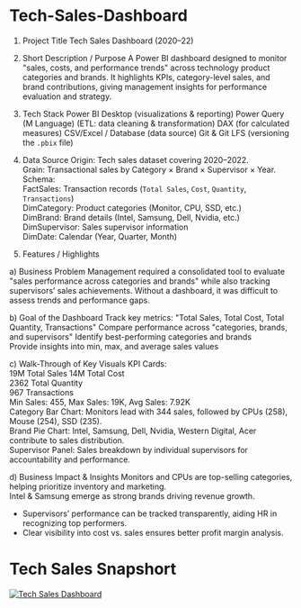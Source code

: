 # Tech-Sales-Dashboard

1. Project Title
Tech Sales Dashboard (2020–22)

2. Short Description / Purpose
A Power BI dashboard designed to monitor "sales, costs, and performance trends" across technology product categories and brands. It highlights KPIs, category-level sales, and brand contributions, giving management insights for performance evaluation and strategy.

3. Tech Stack
Power BI Desktop (visualizations & reporting)
Power Query (M Language) (ETL: data cleaning & transformation)
DAX (for calculated measures)
CSV/Excel / Database (data source)
Git & Git LFS (versioning the `.pbix` file)

4. Data Source
Origin: Tech sales dataset covering 2020–2022.  
Grain: Transactional sales by Category × Brand × Supervisor × Year.  
Schema:  
FactSales: Transaction records (`Total Sales`, `Cost`, `Quantity`, `Transactions`)  
DimCategory: Product categories (Monitor, CPU, SSD, etc.)  
DimBrand: Brand details (Intel, Samsung, Dell, Nvidia, etc.)  
DimSupervisor: Sales supervisor information  
DimDate: Calendar (Year, Quarter, Month)  

5. Features / Highlights

a) Business Problem
Management required a consolidated tool to evaluate "sales performance across categories and brands" while also tracking supervisors’ sales achievements. Without a dashboard, it was difficult to assess trends and performance gaps.

b) Goal of the Dashboard
Track key metrics: "Total Sales, Total Cost, Total Quantity, Transactions" 
Compare performance across "categories, brands, and supervisors" 
Identify best-performing categories and brands  
Provide insights into min, max, and average sales values  

c) Walk-Through of Key Visuals
KPI Cards:  
19M Total Sales
14M Total Cost  
2362 Total Quantity  
967 Transactions  
Min Sales: 455, Max Sales: 19K, Avg Sales: 7.92K  
Category Bar Chart: Monitors lead with 344 sales, followed by CPUs (258), Mouse (254), SSD (235).  
Brand Pie Chart: Intel, Samsung, Dell, Nvidia, Western Digital, Acer contribute to sales distribution.  
Supervisor Panel: Sales breakdown by individual supervisors for accountability and performance.  

d) Business Impact & Insights
Monitors and CPUs are top-selling categories, helping prioritize inventory and marketing.  
Intel & Samsung emerge as strong brands driving revenue growth.  
- Supervisors’ performance can be tracked transparently, aiding HR in recognizing top performers.  
- Clear visibility into cost vs. sales ensures better profit margin analysis.  


# Tech Sales Snapshort 
[![Tech Sales Dashboard](assets/tech_sales_snapshot.png)](https://github.com/golukumar63/Tech-Sales-Dashboard/blob/main/Tech%20Sales%20Snapshort.png)
